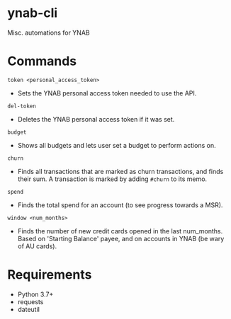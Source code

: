# ynab-cli
Misc. automations for YNAB

# Commands
`token <personal_access_token>`
- Sets the YNAB personal access token needed to use the API.

`del-token`
- Deletes the YNAB personal access token if it was set.

`budget`
- Shows all budgets and lets user set a budget to perform actions on.

`churn`
- Finds all transactions that are marked as churn transactions, and finds their sum. A transaction is marked by adding `#churn` to its memo.

`spend`
- Finds the total spend for an account (to see progress towards a MSR).

`window <num_months>`
- Finds the number of new credit cards opened in the last num_months. Based on 'Starting Balance' payee, and on accounts in YNAB (be wary of AU cards).


# Requirements
- Python 3.7+
- requests
- dateutil

